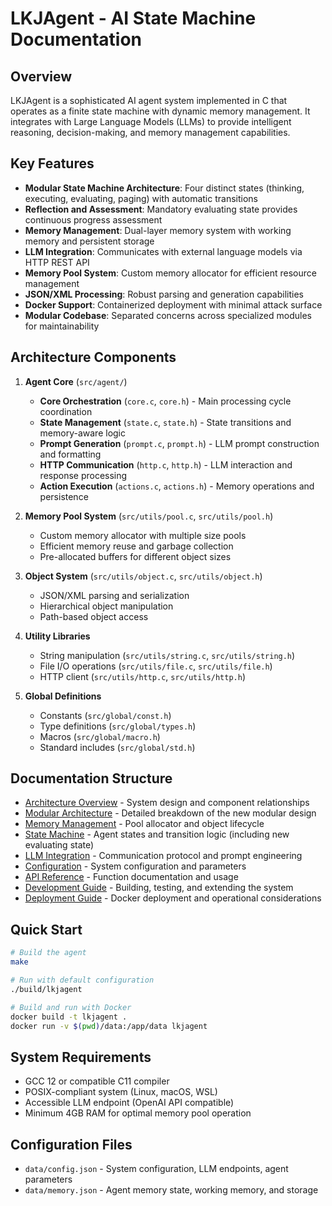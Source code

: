 # LKJAgent - AI State Machine Documentation

## Overview

LKJAgent is a sophisticated AI agent system implemented in C that operates as a finite state machine with dynamic memory management. It integrates with Large Language Models (LLMs) to provide intelligent reasoning, decision-making, and memory management capabilities.

## Key Features

- **Modular State Machine Architecture**: Four distinct states (thinking, executing, evaluating, paging) with automatic transitions
- **Reflection and Assessment**: Mandatory evaluating state provides continuous progress assessment
- **Memory Management**: Dual-layer memory system with working memory and persistent storage
- **LLM Integration**: Communicates with external language models via HTTP REST API
- **Memory Pool System**: Custom memory allocator for efficient resource management
- **JSON/XML Processing**: Robust parsing and generation capabilities
- **Docker Support**: Containerized deployment with minimal attack surface
- **Modular Codebase**: Separated concerns across specialized modules for maintainability

## Architecture Components

1. **Agent Core** (`src/agent/`)
   - **Core Orchestration** (`core.c`, `core.h`) - Main processing cycle coordination
   - **State Management** (`state.c`, `state.h`) - State transitions and memory-aware logic
   - **Prompt Generation** (`prompt.c`, `prompt.h`) - LLM prompt construction and formatting
   - **HTTP Communication** (`http.c`, `http.h`) - LLM interaction and response processing
   - **Action Execution** (`actions.c`, `actions.h`) - Memory operations and persistence

2. **Memory Pool System** (`src/utils/pool.c`, `src/utils/pool.h`)
   - Custom memory allocator with multiple size pools
   - Efficient memory reuse and garbage collection
   - Pre-allocated buffers for different object sizes

3. **Object System** (`src/utils/object.c`, `src/utils/object.h`)
   - JSON/XML parsing and serialization
   - Hierarchical object manipulation
   - Path-based object access

4. **Utility Libraries**
   - String manipulation (`src/utils/string.c`, `src/utils/string.h`)
   - File I/O operations (`src/utils/file.c`, `src/utils/file.h`)
   - HTTP client (`src/utils/http.c`, `src/utils/http.h`)

5. **Global Definitions**
   - Constants (`src/global/const.h`)
   - Type definitions (`src/global/types.h`)
   - Macros (`src/global/macro.h`)
   - Standard includes (`src/global/std.h`)

## Documentation Structure

- [Architecture Overview](./architecture.md) - System design and component relationships
- [Modular Architecture](./modular-architecture.md) - Detailed breakdown of the new modular design
- [Memory Management](./memory-management.md) - Pool allocator and object lifecycle
- [State Machine](./state-machine.md) - Agent states and transition logic (including new evaluating state)
- [LLM Integration](./llm-integration.md) - Communication protocol and prompt engineering
- [Configuration](./configuration.md) - System configuration and parameters
- [API Reference](./api-reference.md) - Function documentation and usage
- [Development Guide](./development.md) - Building, testing, and extending the system
- [Deployment Guide](./deployment.md) - Docker deployment and operational considerations

## Quick Start

```bash
# Build the agent
make

# Run with default configuration
./build/lkjagent

# Build and run with Docker
docker build -t lkjagent .
docker run -v $(pwd)/data:/app/data lkjagent
```

## System Requirements

- GCC 12 or compatible C11 compiler
- POSIX-compliant system (Linux, macOS, WSL)
- Accessible LLM endpoint (OpenAI API compatible)
- Minimum 4GB RAM for optimal memory pool operation

## Configuration Files

- `data/config.json` - System configuration, LLM endpoints, agent parameters
- `data/memory.json` - Agent memory state, working memory, and storage
